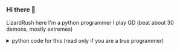 ### Hi there 👋
LizardRush here
I'm a python programmer
I play GD (beat about 30 demons, mostly extremes)

<details> <summary>python code for this (read only if you are a true programmer)</summary>
  ```python
  print("Hi there 👋")
  print("I'm a python programmer")
  print("I play GD (beat about 30 demons, mostly extremes)")
  ```
  <details> <summary>view console</summary>
    ```plaintext
    Hi there 👋
    I'm a python programmer
    I play GD (beat about 30 demons, mostly extremes)
  </details>
</details>
